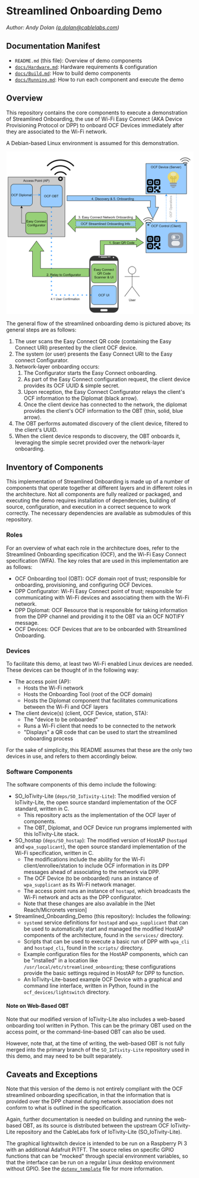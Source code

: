 # Streamlined Onboarding Demo

*Author: Andy Dolan (a.dolan@cablelabs.com)*

## Documentation Manifest

* `README.md` (this file): Overview of demo components
* [`docs/Hardware.md`](./docs/Hardware.md): Hardware requirements &
  configuration
* [`docs/Build.md`](./docs/Build.md): How to build demo components
* [`docs/Running.md`](./docs/Running.md): How to run each component and execute
  the demo

## Overview

This repository contains the core components to execute a demonstration of
Streamlined Onboarding, the use of Wi-Fi Easy Connect (AKA Device Provisioning
Protocol or DPP) to onboard OCF Devices immediately after they are associated to
the Wi-Fi network.

A Debian-based Linux environment is assumed for this demonstration.

![Figure 1: Overview of Streamlined Onboarding Flow](./docs/Streamlined_Onboarding_Overview_Architecture.png)

The general flow of the streamlined onboarding demo is pictured above; its
general steps are as follows:

1. The user scans the Easy Connect QR code (containing the Easy Connect URI)
   presented by the client OCF device.
2. The system (or user) presents the Easy Connect URI to the Easy connect
   Configurator.
3. Network-layer onboarding occurs:
   1. The Configurator starts the Easy Connect onboarding.
   2. As part of the Easy Connect configuration request, the client device
      provides its OCF UUID & simple secret.
   3. Upon reception, the Easy Connect Configurator relays the client's OCF
      information to the Diplomat (black arrow).
   4. Once the client device has connected to the network, the diplomat provides
      the client's OCF information to the OBT (thin, solid, blue arrow).
4. The OBT performs automated discovery of the client device, filtered to the
   client's UUID.
5. When the client device responds to discovery, the OBT onboards it, leveraging
   the simple secret provided over the network-layer onboarding.

## Inventory of Components

This implementation of Streamlined Onboarding is made up of a number of
components that operate together at different layers and in different roles in
the architecture. Not all components are fully realized or packaged, and
executing the demo requires installation of dependencies, building of source,
configuration, and execution in a correct sequence to work correctly. The
necessary dependencies are available as submodules of this repository.

### Roles

For an overview of what each role in the architecture does, refer to the
Streamlined Onboarding specification (OCF), and the Wi-Fi Easy Connect
specification (WFA). The key roles that are used in this implementation are as
follows:

* OCF Onboarding tool (OBT): OCF domain root of trust; responsible for
  onboarding, provisioning, and configuring OCF Devices.
* DPP Configurator: Wi-Fi Easy Connect point of trust; responsible for
  communicating with Wi-Fi devices and associating them with the Wi-Fi network.
* DPP Diplomat: OCF Resource that is responsible for taking information from the
  DPP channel and providing it to the OBT via an OCF NOTIFY message.
* OCF Devices: OCF Devices that are to be onboarded with Streamlined Onboarding.

### Devices

To facilitate this demo, at least two Wi-Fi enabled Linux devices are needed.
These devices can be thought of in the following way:

* The access point (AP):
  * Hosts the Wi-Fi network
  * Hosts the Onboarding Tool (root of the OCF domain)
  * Hosts the Diplomat component that facilitates communications between the
    Wi-Fi and OCF layers
* The client device(s) (client, OCF Device, station, STA):
  * The "device to be onboarded"
  * Runs a Wi-Fi client that needs to be connected to the network
  * "Displays" a QR code that can be used to start the streamlined onboarding
    process

For the sake of simplicity, this README assumes that these are the only two
devices in use, and refers to them accordingly below.

### Software Components

The software components of this demo include the following:

* SO\_IoTivity-Lite (`deps/SO_IoTivity-Lite`): The modified version of
  IoTivity-Lite, the open source standard implementation of the OCF standard,
  written in C.
  * This repository acts as the implementation of the OCF layer of components.
  * The OBT, Diplomat, and OCF Device run programs implemented with this
    IoTivity-Lite stack.
* SO\_hostap (`deps/SO_hostap`): The modified version of HostAP (`hostapd` and
  `wpa_supplicant`), the open source standard implementation of the Wi-Fi
  specification, written in C.
  * The modifications include the ability for the Wi-Fi client/enrollee/station
    to include OCF information in its DPP messages ahead of associating to the
    network via DPP.
  * The OCF Device (to be onboarded) runs an instance of `wpa_supplicant` as its
    Wi-Fi network manager.
  * The access point runs an instance of `hostapd`, which broadcasts the Wi-Fi
    network and acts as the DPP configurator.
  * Note that these changes are also available in the [Net Reach/Micronets
    version]
* Streamlined\_Onboarding\_Demo (this repository): Includes the following:
  * `systemd` service definitions for `hostapd` and `wpa_supplicant` that can be
    used to automatically start and managed the modified HostAP components of
    the architecture, found in the `services/` directory.
  * Scripts that can be used to execute a basic run of DPP with `wpa_cli` and
    `hostapd_cli`, found in the `scripts/` directory.
  * Example configuration files for the HostAP components, which can be
    "installed" in a location like `/usr/local/etc/streamlined_onboarding`;
    these configurations provide the basic settings required in HostAP for DPP
    to function.
  * An IoTivity-Lite-based example OCF Device with a graphical and command line
    interface, written in Python, found in the `ocf_devices/lightswitch`
    directory.

#### Note on Web-Based OBT

Note that our modified version of IoTivity-Lite also includes a web-based
onboarding tool written in Python. This can be the primary OBT used on the
access point, or the command-line-based OBT can also be used.

However, note that, at the time of writing, the web-based OBT is not fully
merged into the primary branch of the `SO_IoTivity-Lite` repository used in this
demo, and may need to be built separately.

## Caveats and Exceptions

Note that this version of the demo is not entirely compliant with the OCF
streamlined onboarding specification, in that the information that is provided
over the DPP channel during network association does not conform to what is
outlined in the specification.

Again, further documentation is needed on building and running the web-based
OBT, as its source is distributed between the upstream OCF IoTivity-Lite
repository and the CableLabs fork of IoTivity-Lite (SO\_IoTivity-Lite).

The graphical lightswitch device is intended to be run on a Raspberry Pi 3 with
an additional Adafruit PiTFT. The source relies on specific GPIO functions that
can be "mocked" through special environment variables, so that the interface can
be run on a regular Linux desktop environment without GPIO. See the
[`dotenv_template`](/ocf_devices/lightswitch/dotenv_template) file for more
information.
